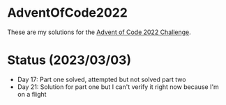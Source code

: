 # AdventOfCode2022

These are my solutions for the [Advent of Code 2022 Challenge](https://adventofcode.com/2022).

# Status (2023/03/03)

* Day 17: Part one solved, attempted but not solved part two
* Day 21: Solution for part one but I can't verify it right now because I'm on a flight
